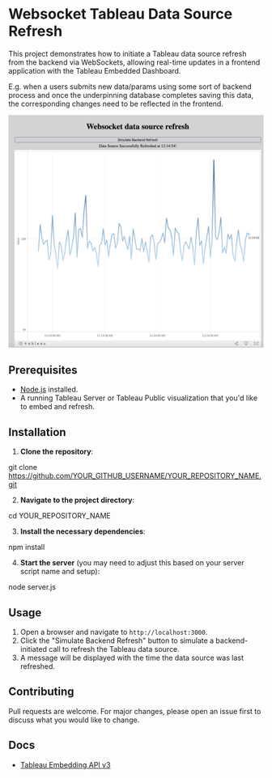 # Websocket Tableau Data Source Refresh

This project demonstrates how to initiate a Tableau data source refresh from the backend via WebSockets, allowing real-time updates in a frontend application with the Tableau Embedded Dashboard.

E.g. when a users submits new data/params using some sort of backend process and once the underpinning database completes saving this data, the corresponding changes need to be reflected in the frontend.

![Demo Screenshot](./screenshot.png) 
<!-- Consider adding a screenshot of your project for a visual representation -->

## Prerequisites

- [Node.js](https://nodejs.org/) installed.
- A running Tableau Server or Tableau Public visualization that you'd like to embed and refresh.

## Installation

1. **Clone the repository**:
   
git clone https://github.com/YOUR_GITHUB_USERNAME/YOUR_REPOSITORY_NAME.git


2. **Navigate to the project directory**:

cd YOUR_REPOSITORY_NAME


3. **Install the necessary dependencies**:

npm install


4. **Start the server** (you may need to adjust this based on your server script name and setup):

node server.js


## Usage

1. Open a browser and navigate to `http://localhost:3000`.
2. Click the "Simulate Backend Refresh" button to simulate a backend-initiated call to refresh the Tableau data source.
3. A message will be displayed with the time the data source was last refreshed.

## Contributing

Pull requests are welcome. For major changes, please open an issue first to discuss what you would like to change.

## Docs

- [Tableau Embedding API v3](https://help.tableau.com/current/api/embedding_api/en-us/index.html)


